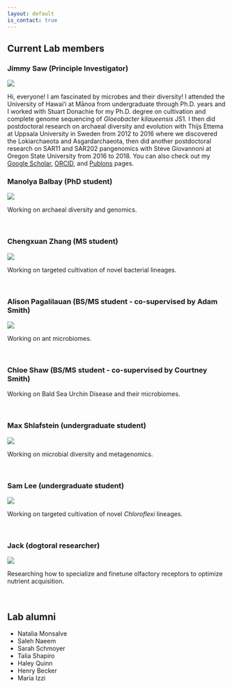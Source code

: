 ```yaml
---
layout: default
is_contact: true
---
```


## Current Lab members

### Jimmy Saw (Principle Investigator)

<img class="profile-picture" src="images/js3.png">

Hi, everyone! I am fascinated by microbes and their diversity! I attended the University of Hawaiʻi at Mānoa from undergraduate through Ph.D. years and I worked with Stuart Donachie for my Ph.D. degree on cultivation and complete genome sequencing of *Gloeobacter kilaueensis* JS1.
I then did postdoctoral research on archaeal diversity and evolution with Thijs Ettema at Uppsala University in Sweden from 2012 to 2016 where we discovered the Lokiarchaeota and Asgardarchaeota, then did another postdoctoral research on SAR11 and SAR202 pangenomics with Steve Giovannoni at Oregon State University from 2016 to 2018.
You can also check out my [Google Scholar](https://scholar.google.com/citations?user=9Vx-JTgAAAAJ&hl=en&oi=ao), [ORCID](https://orcid.org/0000-0001-8353-3854), and [Publons](https://publons.com/researcher/1441615/jimmy-saw/) pages.

### Manolya Balbay (PhD student)

<img class="profile-picture" src="images/mb.jpg">

Working on archaeal diversity and genomics.

&nbsp;

### Chengxuan Zhang (MS student)

<img class="profile-picture" src="images/cz.jpg">

Working on targeted cultivation of novel bacterial lineages.

&nbsp;

### Alison Pagalilauan (BS/MS student - co-supervised by Adam Smith)

<img class="profile-picture" src="images/ap.jpg">

Working on ant microbiomes.

&nbsp;

### Chloe Shaw (BS/MS student - co-supervised by Courtney Smith)

Working on Bald Sea Urchin Disease and their microbiomes.

&nbsp;

### Max Shlafstein (undergraduate student)

<img class="profile-picture" src="images/max.jpg">

Working on microbial diversity and metagenomics.

&nbsp;

### Sam Lee (undergraduate student)

<img class="profile-picture" src="images/sl.jpg">

Working on targeted cultivation of novel *Chloroflexi* lineages.

&nbsp;

### Jack (dogtoral researcher)

<img class="profile-picture" src="images/jack.jpg">

Researching how to specialize and finetune olfactory receptors to optimize nutrient acquisition.

&nbsp;

## Lab alumni

  - Natalia Monsalve
  - Saleh Naeem
  - Sarah Schmoyer
  - Talia Shapiro
  - Haley Quinn
  - Henry Becker
  - Maria Izzi
